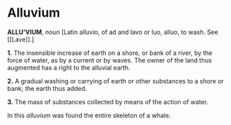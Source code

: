 # Alluvium

**ALLU'VIUM**, _noun_ \[Latin alluvio, of ad and lavo or luo, alluo, to wash. See [[Lave]].\]

**1.** The insensible increase of earth on a shore, or bank of a river, by the force of water, as by a current or by waves. The owner of the land thus augmented has a right to the alluvial earth.

**2.** A gradual washing or carrying of earth or other substances to a shore or bank; the earth thus added.

**3.** The mass of substances collected by means of the action of water.

In this _alluvium_ was found the entire skeleton of a whale.